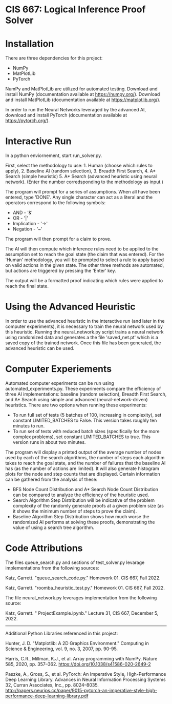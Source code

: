 # CIS 667: Logical Inference Proof Solver

# Installation

There are three dependencies for this project:

- NumPy
- MatPlotLib
- PyTorch

NumPy and MatPlotLib are utilized for automated testing. Download and install NumPy (documentation available at https://numpy.org/). Download and install MatPlotLib (documentation available at https://matplotlib.org/).

In order to run the Neural Networks leveraged by the advanced AI, download and install PyTorch (documentation available at https://pytorch.org/).


# Interactive Run

In a python enviornement, start run_solver.py.

First, select the methodology to use: 1. Human (choose which rules to apply), 2. Baseline AI (random selection), 3. Breadth First Search, 4. A* Search (simple heuristic) 5. A* Search (advanced heuristic using neural network). (Enter the number corredsponding to the methodology as input.)

The program will prompt for a series of assumptions. When all have been entered, type 'DONE'. Any single character can act as a literal and the operators correspond to the following symbols:

- AND - '&'
- OR - '|'
- Implication - '->'
- Negation - '~'

The program will then prompt for a claim to prove.

The AI will then compute which inference rules need to be applied to the assumption set to reach the goal state (the claim that was entered). For the 'Human' methodology, you will be prompted to select a rule to apply based on valid actions in the given state. The other three methods are automated, but actions are triggered by pressing the 'Enter' key.

The output will be a formatted proof indicating which rules were applied to reach the final state.


# Using the Advanced Heuristic

In order to use the advanced heuristic in the interactive run (and later in the computer experiments), it is necessary to train the neural network used by this heuristic. Running the neural_network.py script trains a neural network using randomized data and generates a the file 'saved_net.pt' which is a saved copy of the trained network. Once this file has been generated, the advanced heuristic can be used.


# Computer Experiements

Automated computer experiments can be run using automated_experiments.py. These experiments compare the efficiency of three AI implementations: baseline (random selection), Breadth First Search, and A* Search using simple and advanced (neural-network-driven) heuristics. There are two options when running these experiments:

- To run full set of tests (5 batches of 100, increasing in complexity), set constant LIMITED_BATCHES to False. This version takes roughly ten minutes to run.
- To run set of tests with reduced batch sizes (specifically for the more complex problems), set constant LIMITED_BATCHES to true. This version runs in about two minutes.

The program will display a printed output of the average number of nodes used by each of the search algorithms, the number of steps each algorithm takes to reach the goal state, and the number of failures that the baseline AI has (as the number of actions are limited). It will also generate histogram plots for the node and step counts that are displayed. Certain information can be gathered from the analysis of these:

- BFS Node Count Distribution and A* Search Node Count Distribution can be compared to analyze the efficiency of the heuristic used.
- Search Algorithm Step Distribution will be indicative of the problem complexity of the randomly generate proofs at a given problem size (as it shows the minimum number of steps to prove the claim).
- Baseline Algorithm Step Distribution shows how much worse the randomized AI performs at solving these proofs, demonstrating the value of using a search tree algorithm.


# Code Attributions

The files queue_search.py and sections of test_solver.py levarage implementations from the following sources:

Katz, Garrett. "queue_search_code.py." Homework 01. CIS 667, Fall 2022.

Katz, Garrett. "roomba_heuristic_test.py." Homework 01. CIS 667, Fall 2022.


The file neural_network.py leverages implementation from the following source:

Katz, Garrett. " ProjectExample.ipynb." Lecture 31, CIS 667, December 5, 2022.

---------------------------------------------------------------------------------------------------------------

Additional Python Libraries referenced in this project:

Hunter, J. D. "Matplotlib: A 2D Graphics Environment." Computing in Science & Engineering, vol. 9, no. 3, 2007, pp. 90-95.

Harris, C.R., Millman, K.J., et al. Array programming with NumPy. Nature 585, 2020, pp. 357–362. https://doi.org/10.1038/s41586-020-2649-2

Paszke, A., Gross, S., et al. PyTorch: An Imperative Style, High-Performance Deep Learning Library. Advances in Neural Information Processing Systems 32, Curran Associates, Inc., pp. 8024–8035. http://papers.neurips.cc/paper/9015-pytorch-an-imperative-style-high-performance-deep-learning-library.pdf